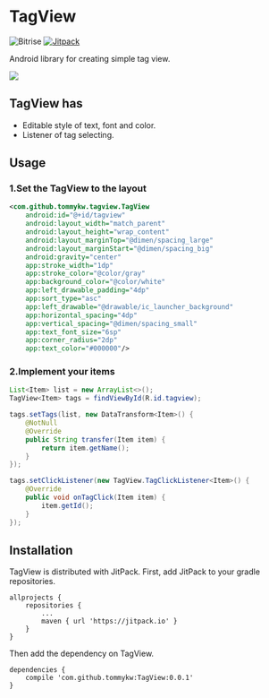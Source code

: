 # TagView
![Bitrise](https://www.bitrise.io/app/17ab805de3d8867f/status.svg?token=z-q3QcMv6DCePToEScbQpA&branch=master)
[![Jitpack](https://jitpack.io/v/tommykw/TagView.svg)](https://jitpack.io/#tommykw/TagView)

Android library for creating simple tag view.

<img src=https://raw.githubusercontent.com/tommykw/TagView/master/capture/tag.png>

## TagView has
- Editable style of text, font and color.
- Listener of tag selecting.

## Usage
### 1.Set the TagView to the layout
```xml
<com.github.tommykw.tagview.TagView
    android:id="@+id/tagview"
    android:layout_width="match_parent"
    android:layout_height="wrap_content"
    android:layout_marginTop="@dimen/spacing_large"
    android:layout_marginStart="@dimen/spacing_big"
    android:gravity="center"
    app:stroke_width="1dp"
    app:stroke_color="@color/gray"
    app:background_color="@color/white"
    app:left_drawable_padding="4dp"
    app:sort_type="asc"
    app:left_drawable="@drawable/ic_launcher_background"
    app:horizontal_spacing="4dp"
    app:vertical_spacing="@dimen/spacing_small"
    app:text_font_size="6sp"
    app:corner_radius="2dp"
    app:text_color="#000000"/>
```
### 2.Implement your items
```java
List<Item> list = new ArrayList<>();
TagView<Item> tags = findViewById(R.id.tagview);

tags.setTags(list, new DataTransform<Item>() {
    @NotNull
    @Override
    public String transfer(Item item) {
        return item.getName();
    }
});

tags.setClickListener(new TagView.TagClickListener<Item>() {
    @Override
    public void onTagClick(Item item) {
        item.getId();
    }
});
```

## Installation
TagView is distributed with JitPack.
First, add JitPack to your gradle repositories.

```
allprojects {
    repositories {
        ...
        maven { url 'https://jitpack.io' }
    }
}
```
Then add the dependency on TagView.
```
dependencies {
    compile 'com.github.tommykw:TagView:0.0.1'
}
```
